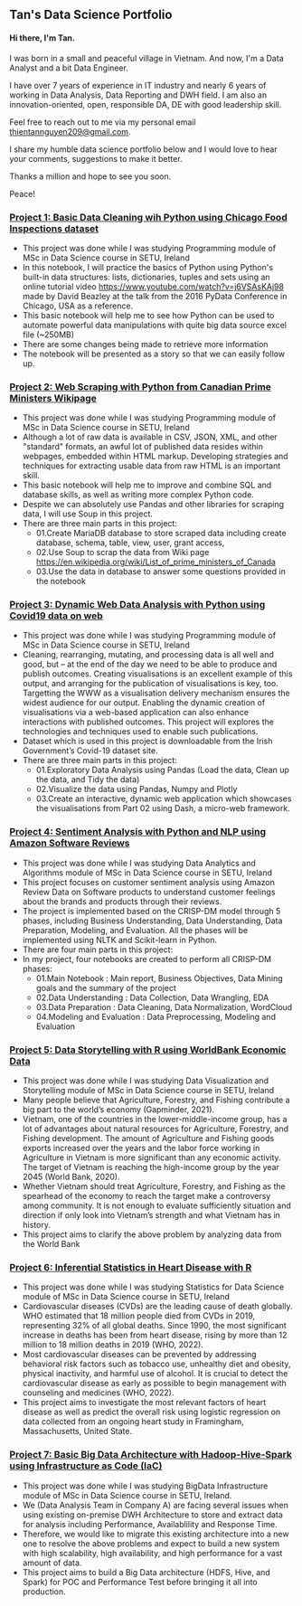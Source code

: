 ## Tan's Data Science Portfolio
#### Hi there, I'm Tan.
I was born in a small and peaceful village in Vietnam. And now, I'm a Data Analyst and a bit Data Engineer. 

I have over 7 years of experience in IT industry and nearly 6 years of working in Data Analysis, Data Reporting and DWH field. I am also an innovation-oriented, open, responsible DA, DE with good leadership skill.

Feel free to reach out to me via my personal email thientannguyen209@gmail.com.

I share my humble data science portfolio below and I would love to hear your comments, suggestions to make it better.

Thanks a million and hope to see you soon. 

Peace!

### [Project 1: Basic Data Cleaning wih Python using Chicago Food Inspections dataset](https://github.com/TanThienNguyenVN/Project1_Python_DataCleaning_ChicagoFoodInspections)
- This project was done while I was studying Programming module of MSc in Data Science course in SETU, Ireland
- In this notebook, I will practice the basics of Python using Python's built-in data structures: lists, dictionaries, tuples and sets using an online tutorial video https://www.youtube.com/watch?v=j6VSAsKAj98 made by David Beazley at the talk from the 2016 PyData Conference in Chicago, USA as a reference.
- This basic notebook will help me to see how Python can be used to automate powerful data manipulations with quite big data source excel file (~250MB)
- There are some changes being made to retrieve more information
- The notebook will be presented as a story so that we can easily follow up.

### [Project 2: Web Scraping with Python from Canadian Prime Ministers Wikipage](https://github.com/TanThienNguyenVN/Project2_Python_WebScraping_CanadianPrimeMinisters)
- This project was done while I was studying Programming module of MSc in Data Science course in SETU, Ireland
- Although a lot of raw data is available in CSV, JSON, XML, and other "standard" formats, an awful lot of published data resides within webpages, embedded within HTML markup. Developing strategies and techniques for extracting usable data from raw HTML is an important skill.
- This basic notebook will help me to improve and combine SQL and database skills, as well as writing more complex Python code.
- Despite we can absolutely use Pandas and other libraries for scraping data, I will use Soup in this project.
- There are three main parts in this project:
  - 01.Create MariaDB database to store scraped data including create database, schema, table, view, user, grant access,
  - 02.Use Soup to scrap the data from Wiki page https://en.wikipedia.org/wiki/List_of_prime_ministers_of_Canada
  - 03.Use the data in database to answer some questions provided in the notebook

### [Project 3: Dynamic Web Data Analysis with Python using Covid19 data on web](https://github.com/TanThienNguyenVN/Project3_Python_DynamicWebDataAnalysis_Covid19)
- This project was done while I was studying Programming module of MSc in Data Science course in SETU, Ireland
- Cleaning, rearranging, mutating, and processing data is all well and good, but – at the end of the day we need to be able to produce and publish outcomes. Creating visualisations is an excellent example of this output, and arranging for the publication of visualisations is key, too. Targetting the WWW as a visualisation delivery mechanism ensures the widest audience for our output. Enabling the dynamic creation of visualisations via a web-based application can also enhance interactions with published outcomes. This project will explores the technologies and techniques used to enable such publications.
- Dataset which is used in this project is downloadable from the Irish Government’s Covid-19 dataset site.
- There are three main parts in this project: 
   - 01.Exploratory Data Analysis using Pandas (Load the data, Clean up the data, and Tidy the data)
   - 02.Visualize the data using Pandas, Numpy and Plotly
   - 03.Create an interactive, dynamic web application which showcases the visualisations from Part 02 using Dash, a micro-web framework.

### [Project 4: Sentiment Analysis with Python and NLP using Amazon Software Reviews](https://github.com/TanThienNguyenVN/Project4_PythonNLP_SentimentAnalysis_AmazonSoftwareReviews)
- This project was done while I was studying Data Analytics and Algorithms module of MSc in Data Science course in SETU, Ireland
- This project focuses on customer sentiment analysis using Amazon Review Data on Software products to understand customer feelings about the brands and products through their reviews.
- The project is implemented based on the CRISP-DM model through 5 phases, including Business Understanding, Data Understanding, Data Preparation, Modeling, and Evaluation. All the phases will be implemented using NLTK and Scikit-learn in Python.
- There are four main parts in this project:
- In my project, four notebooks are created to perform all CRISP-DM phases:
   - 01.Main Notebook : Main report, Business Objectives, Data Mining goals and the summary of the project
   - 02.Data Understanding : Data Collection, Data Wrangling, EDA
   - 03.Data Preparation : Data Cleaning, Data Normalization, WordCloud
   - 04.Modeling and Evaluation : Data Preprocessing, Modeling and Evaluation

### [Project 5: Data Storytelling with R using WorldBank Economic Data](https://github.com/TanThienNguyenVN/Project5_R_DataAnalysis_WorldEconomicSector)
- This project was done while I was studying Data Visualization and Storytelling module of MSc in Data Science course in SETU, Ireland
- Many people believe that Agriculture, Forestry, and Fishing contribute a big part to the world’s economy (Gapminder, 2021).
- Vietnam, one of the countries in the lower-middle-income group, has a lot of advantages about natural resources for Agriculture, Forestry, and Fishing development. The amount of Agriculture and Fishing goods exports increased over the years and the labor force working in Agriculture in Vietnam is more significant than any economic activity. The target of Vietnam is reaching the high-income group by the year 2045 (World Bank, 2020).
- Whether Vietnam should treat Agriculture, Forestry, and Fishing as the spearhead of the economy to reach the target make a controversy among community. It is not enough to evaluate sufficiently situation and direction if only look into Vietnam’s strength and what Vietnam has in history.
- This project aims to clarify the above problem by analyzing data from the World Bank

### [Project 6: Inferential Statistics in Heart Disease with R](https://github.com/TanThienNguyenVN/Project6_R_StatisticalAnalysis_HeartDisease)
- This project was done while I was studying Statistics for Data Science module of MSc in Data Science course in SETU, Ireland
- Cardiovascular diseases (CVDs) are the leading cause of death globally. WHO estimated that 18 million people died from CVDs in 2019, representing 32% of all global deaths. Since 1990, the most significant increase in deaths has been from heart disease, rising by more than 12 million to 18 million deaths in 2019 (WHO, 2022).
- Most cardiovascular diseases can be prevented by addressing behavioral risk factors such as tobacco use, unhealthy diet and obesity, physical inactivity, and harmful use of alcohol. It is crucial to detect the cardiovascular disease as early as possible to begin management with counseling and medicines (WHO, 2022).
- This project aims to investigate the most relevant factors of heart disease as well as predict the overall risk using logistic regression on data collected from an ongoing heart study in Framingham, Massachusetts, United State.


### [Project 7: Basic Big Data Architecture with Hadoop-Hive-Spark using Infrastructure as Code (IaC)](https://github.com/TanThienNguyenVN/Project7_Hadoop_Hive_Spark_InfrastructureAsCode)
- This project was done while I was studying BigData Infrastructure module of MSc in Data Science course in SETU, Ireland.
- We (Data Analysis Team in Company A) are facing several issues when using existing on-premise DWH Architecture to store and extract data for analysis including Performance, Availablility and Response Time. 
- Therefore, we would like to migrate this existing architecture into a new one to resolve the above problems and expect to build a new system with high scalability, high availability, and high performance for a vast amount of data.
- This project aims to build a Big Data architecture (HDFS, Hive, and Spark) for POC and Performance Test before bringing it all into production.
